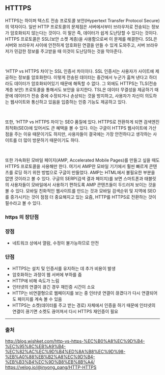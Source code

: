## HTTTPS

HTTPS는 하이퍼 텍스트 전송 프로토콜 보안(Hypertext Transfer Protocol Secure)의 약자이다. 일반 HTTP 프로토콜의 문제점은 서버에서부터 브라우저로 전송되는 정보가 암호화되지 않는다는 것이다. 이 말은 즉, 데이터가 쉽게 도난당할 수 있다는 것이다. HTTPS 프로토콜은 SSL(보안 소켓 계층)을 사용함으로써 이 문제를 해결한다. SSL은 서버와 브라우저 사이에 안전하게 암호화된 연결을 만들 수 있게 도와주고, 서버 브라우저가 민감한 정보를 주고받을 때 이것이 도난당하는 것을 막아준다.

<br>

‘HTTP vs HTTPS 차이’는 SSL 인증서 차이이다. SSL 인증서는 사용자가 사이트에 제공하는 정보를 암호화한다. 이렇게 전송된 데이터는 중간에서 누군가 훔쳐 낸다고 하더라도 데이터가 암호화되어있기 때문에 해독할 수 없다. 그 외에도 HTTPS는 TLS(전송 계층 보안) 프로토콜을 통해서도 보안을 유지한다. TSL은 데이터 무결성을 제공하기 때문에 데이터가 전송 중에 수정되거나 손상되는 것을 방지하고, 사용자가 자신이 의도하는 웹사이트와 통신하고 있음을 입증하는 인증 기능도 제공하고 있다.

<br>

또한, ‘HTTP vs HTTPS 차이’는 SEO 품질에 있다. HTTPS로 전환하게 되면 검색엔진 최적화(SEO)에 있어서도 큰 혜택을 볼 수 있다. 이는 구글이 HTTPS 웹사이트에 가산점을 주는 이유 때문이기도 하지만, 사용자들이 결국에는 가장 안전하다고 생각하는 사이트를 더 많이 방문하기 때문이기도 하다.

<br>

또한 가속화된 모바일 페이지(AMP, Accelerated Mobile Pages)를 만들고 싶을 때도 HTTPS 프로토콜을 사용해만 한다. 여기서 AMP란 모바일 기기에서 훨씬 빠르게 콘텐츠를 로딩 하기 위한 방법으로 구글이 만들었다. AMP는 HTML에서 불필요한 부분을 없앤 것이라고 볼 수 있다. 구글의 SERP(검색 결과 페이지)를 보면 스마트폰과 태블릿의 사용자들이 모바일에서 사용하기 편하도록 AMP 콘텐츠들이 두드러져 보이는 것을 볼 수 있다. 모바일 친화적인 웹사이트를 만드는 것과 모바일 검색순위 및 지역에 SEO를 증가시키는 것이 점점 더 중요해지고 있는 요즘, HTTP를 HTTPS로 전환하는 것이 필수라고 볼 수 있다.

### https 의 장단점

### 장점

- 네트워크 상에서 열람, 수정이 불가능하므로 안전

### 단점

- HTTPS는 설치 및 인증서를 유지하는 데 추가 비용이 발생
- 암호화하는 과정이 웹 서버에 부하를 줌
- HTTP에 비해 속도가 느림
- 인터넷의 연결이 끊긴 경우 재인증 시간이 소요
- HTTP는 비연결형으로 웹페이지를 보는 중 인터넷 연결이 끊겼다가 다시 연결되어도 페이지를 계속 볼 수 있음
- HTTPS는 소켓(데이터를 주고 받는 경로) 자체에서 인증을 하기 때문에 인터넷의 연결이 끊기면 소켓도 끊어져서 다시 HTTPS 재인증이 필요
<hr>

### 출처

http://blog.wishket.com/http-vs-https-%EC%B0%A8%EC%9D%B4-%EC%95%8C%EB%A9%B4-%EC%82%AC%EC%9D%B4%ED%8A%B8%EC%9D%98-%EB%A0%88%EB%B2%A8%EC%9D%B4-%EB%B3%B4%EC%9D%B8%EB%8B%A4/  
https://velog.io/@inyong_pang/HTTP-HTTPS

​
